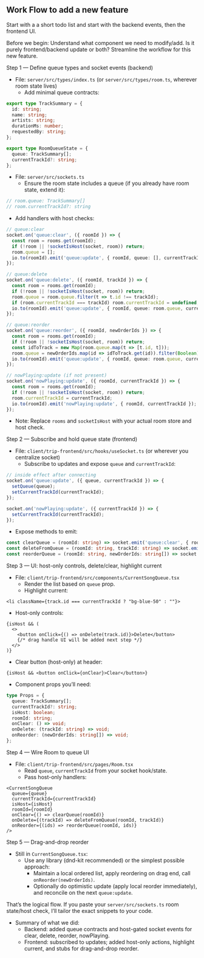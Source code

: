 ## Work Flow to add a new feature

Start with a a short todo list and start with the backend events, then the frontend UI.

Before we begin: Understand what component we need to modify/add. Is it purely frontend/backend update or both? Streamline the workflow for this new feature.

Step 1 — Define queue types and socket events (backend)

- File: `server/src/types/index.ts` (or `server/src/types/room.ts`, wherever room state lives)
  - Add minimal queue contracts:
```ts
export type TrackSummary = {
  id: string;
  name: string;
  artists: string;
  durationMs: number;
  requestedBy: string;
};

export type RoomQueueState = {
  queue: TrackSummary[];
  currentTrackId?: string;
};
```

- File: `server/src/sockets.ts`
  - Ensure the room state includes a queue (if you already have room state, extend it):
```ts
// room.queue: TrackSummary[]
// room.currentTrackId?: string
```
  - Add handlers with host checks:
```ts
// queue:clear
socket.on('queue:clear', ({ roomId }) => {
  const room = rooms.get(roomId);
  if (!room || !socketIsHost(socket, room)) return;
  room.queue = [];
  io.to(roomId).emit('queue:update', { roomId, queue: [], currentTrackId: room.currentTrackId });
});

// queue:delete
socket.on('queue:delete', ({ roomId, trackId }) => {
  const room = rooms.get(roomId);
  if (!room || !socketIsHost(socket, room)) return;
  room.queue = room.queue.filter(t => t.id !== trackId);
  if (room.currentTrackId === trackId) room.currentTrackId = undefined;
  io.to(roomId).emit('queue:update', { roomId, queue: room.queue, currentTrackId: room.currentTrackId });
});

// queue:reorder
socket.on('queue:reorder', ({ roomId, newOrderIds }) => {
  const room = rooms.get(roomId);
  if (!room || !socketIsHost(socket, room)) return;
  const idToTrack = new Map(room.queue.map(t => [t.id, t]));
  room.queue = newOrderIds.map(id => idToTrack.get(id)).filter(Boolean) as TrackSummary[];
  io.to(roomId).emit('queue:update', { roomId, queue: room.queue, currentTrackId: room.currentTrackId });
});

// nowPlaying:update (if not present)
socket.on('nowPlaying:update', ({ roomId, currentTrackId }) => {
  const room = rooms.get(roomId);
  if (!room || !socketIsHost(socket, room)) return;
  room.currentTrackId = currentTrackId;
  io.to(roomId).emit('nowPlaying:update', { roomId, currentTrackId });
});
```
  - Note: Replace `rooms` and `socketIsHost` with your actual room store and host check.

Step 2 — Subscribe and hold queue state (frontend)

- File: `client/trip-frontend/src/hooks/useSocket.ts` (or wherever you centralize socket)
  - Subscribe to updates and expose `queue` and `currentTrackId`:
```ts
// inside effect after connecting
socket.on('queue:update', ({ queue, currentTrackId }) => {
  setQueue(queue);
  setCurrentTrackId(currentTrackId);
});

socket.on('nowPlaying:update', ({ currentTrackId }) => {
  setCurrentTrackId(currentTrackId);
});
```
  - Expose methods to emit:
```ts
const clearQueue = (roomId: string) => socket.emit('queue:clear', { roomId });
const deleteFromQueue = (roomId: string, trackId: string) => socket.emit('queue:delete', { roomId, trackId });
const reorderQueue = (roomId: string, newOrderIds: string[]) => socket.emit('queue:reorder', { roomId, newOrderIds });
```

Step 3 — UI: host-only controls, delete/clear, highlight current

- File: `client/trip-frontend/src/components/CurrentSongQueue.tsx`
  - Render the list based on `queue` prop.
  - Highlight current:
```tsx
<li className={track.id === currentTrackId ? "bg-blue-50" : ""}>
```
  - Host-only controls:
```tsx
{isHost && (
  <>
    <button onClick={() => onDelete(track.id)}>Delete</button>
    {/* drag handle UI will be added next step */}
  </>
)}
```
  - Clear button (host-only) at header:
```tsx
{isHost && <button onClick={onClear}>Clear</button>}
```
  - Component props you’ll need:
```ts
type Props = {
  queue: TrackSummary[];
  currentTrackId?: string;
  isHost: boolean;
  roomId: string;
  onClear: () => void;
  onDelete: (trackId: string) => void;
  onReorder: (newOrderIds: string[]) => void;
};
```

Step 4 — Wire Room to queue UI

- File: `client/trip-frontend/src/pages/Room.tsx`
  - Read `queue`, `currentTrackId` from your socket hook/state.
  - Pass host-only handlers:
```tsx
<CurrentSongQueue
  queue={queue}
  currentTrackId={currentTrackId}
  isHost={isHost}
  roomId={roomId}
  onClear={() => clearQueue(roomId)}
  onDelete={(trackId) => deleteFromQueue(roomId, trackId)}
  onReorder={(ids) => reorderQueue(roomId, ids)}
/>
```

Step 5 — Drag-and-drop reorder

- Still in `CurrentSongQueue.tsx`:
  - Use any library (dnd-kit recommended) or the simplest possible approach:
    - Maintain a local ordered list, apply reordering on drag end, call `onReorder(newOrderIds)`.
    - Optionally do optimistic update (apply local reorder immediately), and reconcile on the next `queue:update`.

That’s the logical flow. If you paste your `server/src/sockets.ts` room state/host check, I’ll tailor the exact snippets to your code.

- Summary of what we did:
  - Backend: added queue contracts and host-gated socket events for clear, delete, reorder, nowPlaying.
  - Frontend: subscribed to updates; added host-only actions, highlight current, and stubs for drag-and-drop reorder.
